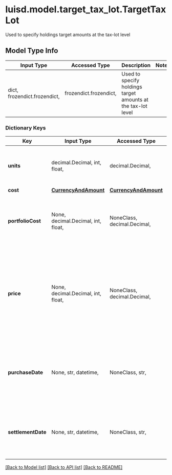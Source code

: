# luisd.model.target_tax_lot.TargetTaxLot

Used to specify holdings target amounts at the tax-lot level

## Model Type Info
Input Type | Accessed Type | Description | Notes
------------ | ------------- | ------------- | -------------
dict, frozendict.frozendict,  | frozendict.frozendict,  | Used to specify holdings target amounts at the tax-lot level | 

### Dictionary Keys
Key | Input Type | Accessed Type | Description | Notes
------------ | ------------- | ------------- | ------------- | -------------
**units** | decimal.Decimal, int, float,  | decimal.Decimal,  | The number of units of the instrument in this tax-lot. | value must be a 64 bit float
**cost** | [**CurrencyAndAmount**](CurrencyAndAmount.md) | [**CurrencyAndAmount**](CurrencyAndAmount.md) |  | [optional] 
**portfolioCost** | None, decimal.Decimal, int, float,  | NoneClass, decimal.Decimal,  | The total cost of the tax-lot in the transaction portfolio&#x27;s base currency. | [optional] value must be a 64 bit float
**price** | None, decimal.Decimal, int, float,  | NoneClass, decimal.Decimal,  | The purchase price of each unit of the instrument held in this tax-lot. This forms part of the unique key required for multiple tax-lots. | [optional] value must be a 64 bit float
**purchaseDate** | None, str, datetime,  | NoneClass, str,  | The purchase date of this tax-lot. This forms part of the unique key required for multiple tax-lots. | [optional] value must conform to RFC-3339 date-time
**settlementDate** | None, str, datetime,  | NoneClass, str,  | The settlement date of the tax-lot&#x27;s opening transaction. | [optional] value must conform to RFC-3339 date-time

[[Back to Model list]](../../README.md#documentation-for-models) [[Back to API list]](../../README.md#documentation-for-api-endpoints) [[Back to README]](../../README.md)

